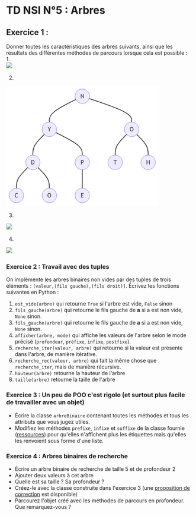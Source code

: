 # TD NSI N°5 : Arbres

## Exercice 1 :
Donner toutes les caractéristiques des arbres suivants, ainsi que les résultats des différentes méthodes de parcours lorsque cela est possible :  
1.  
 ![](https://mermaid.ink/img/pako:eNpNkctuwyAQRX8FTRVpItmbVNl4Vz_SbPqQmk0rNiMbYlRsLMCtKsv_Xr9ow-pc7swFhgFKUwlI4Gqpq9kl5y2b1gPiZb9fOUV8D5whvgTOEV8DF4jnwCfE58C73SPi4T7ILZzFcczSW5FtRy1iu0O2iOJWnP5jSk3O5UIy88mk0jq5O8ojRNAI25CqphcNcxkHX4tGcEgmrISkXnsO0WpJbb7Lmqyf7WHLhrK3X1tDSk45DrMz8nac4vuuIi-KSnljIZGknYiAem_eftoSEm97EYpyRdNQm7DZUfthTPPXJJaMp3X6yyeMvyqWbsI?type=png)

2.  
![](https://github.com/TristanL06/Cyrano-NSI/raw/main/Chapitre%205%20:%20Arbres%20binaires/ressources/arbre2.png)

3.  
![](https://mermaid.ink/img/pako:eNpNkUtvgzAQhP-Ktb1s1HAoag7l2FApl5ZI5ZLKlxXYBdVgZEwfQvz38rAT-zSfZndG8o5Q6FJAAp-GuorlKW_Z_N4Qf3e7TWeI915fEDlEHDzniI9enxBjr8-IT16nwf4R8eGaGwfgalkURSwL4eKKV0hDOLv4FY4hZLFrWCkP4XSrKxT1fSok019M1koldwd5gD00wjRUl_OfjMsYB1uJRnBIZlkKSYOyHPabJZX-KSoydrFHlw3FYL7dwjP1dc9hcSbeTnP80JVkxUtZW20gkaR6sQcarH7_awtIrBmEH0prms_SXKc6aj-0vrFYQ163A653nP4BcR58_w?type=png)

4.  
![](https://mermaid.ink/img/pako:eNpNkUFrhDAQhf-KTC-zoNDaWorHXYW9tC7UyxYvQZMqjUZibCnif2-MSTc5vY-ZN2_ILFCLhkIKn5KMbVBm1RDo94b4cH847HBFfHG6QHxy-oL47HSJGDt91manM8TE6ZPnLWLPkCM-Om3zgyiKgqsPhV3GQObDxUYZOPlQxHZTQ7mNNlD6cL5l15xMU0ZZIL4C1nGe3iUsgRB6KnvSNfqnlq2tAtXSnlaQatlQRmauKgj3EuPip26JVFt5sbOhnuW3NRzJ1E0VbJW1GlY9fh4bomjedEpISBnhEw2BzEq8_w41pErO1DVlHdHH6v-7RjJ8CHFjaoa87mc1113_AEX4gRI?type=png)


### Exercice 2 : Travail avec des tuples

On implémente les arbres binaires non vides par des tuples de trois éléments : `(valeur,(fils gauche),(fils droit)]`. Écrivez les fonctions suivantes en  Python :
1. `est_vide(arbre)` qui retourne `True` si l'arbre est vide, `False` sinon
2. `fils_gauche(arbre)` qui retourne le fils gauche de **a** si a est non vide, `None` sinon.
3. `fils_gauche(arbre)` qui retourne le fils gauche de **a** si a est non vide, `None` sinon.
4. `afficher(arbre, mode)` qui affiche les valeurs de l'arbre selon le mode précisé (`profondeur`, `préfixe`, `infixe`, `postfixe`).
5. `recherche_iter(valeur, arbre)` qui retourne si la valeur est présente dans l'arbre, de manière itérative.
6. `recherche_rec(valeur, arbre)` qui fait la même chose que `recherche_iter`, mais de manière récursive.
7. `hauteur(arbre)` retourne la hauteur de l'arbre
8. `taille(arbre)` retourne la taille de l'arbre


### Exercice 3 : Un peu de POO c'est rigolo (et surtout plus facile de travailler avec un objet)

- Écrire la classe `arbreBinaire` contenant toutes les méthodes et tous les attributs que vous jugez utiles.
- Modifiez les méthodes `prefixe`, `infixe` et `suffixe` de la classe fournie ([ressources](https://github.com/TristanL06/Cyrano-NSI/blob/main/Chapitre%205%20:%20Arbres%20binaires/ressources/arbres.py)) pour qu'elles n'affichent plus les étiquettes mais qu'elles les renvoient sous forme d'une liste.


### Exercice 4 : Arbres binaires de recherche

- Écrire un arbre binaire de recherche de taille 5 et de profondeur 2
- Ajouter deux valeurs à cet arbre
- Quelle est sa taille ? Sa profondeur ?
- Créez-le avec la classe construite dans l'exercice 3 (une [proposition de correction](https://github.com/TristanL06/Cyrano-NSI/blob/main/Chapitre%205%20:%20Arbres%20binaires/ressources/arbres.py) est disponible)
- Parcourez l'objet créé avec les méthodes de parcours en profondeur. Que remarquez-vous ?
